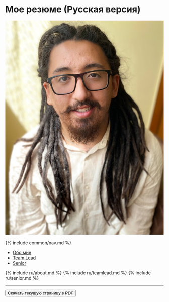 # Мое резюме (Русская версия)

![Мое фото](/assets/images/avatar.jpg)

{% include common/nav.md %}

<!-- Навигация по блокам -->
- [Обо мне](#обо-мне-about-me)
- [Team Lead](#мой-опыт-team-lead)
- [Senior](#сеньор-разработчик-senior)

<!-- Вставляем блоки из _includes/ru/ -->
{% include ru/about.md %}
{% include ru/teamlead.md %}
{% include ru/senior.md %}

---
<!-- Кнопка, печатающая текущую страницу (скачивание в PDF через Print) -->
<button onclick="printPage()">Скачать текущую страницу в PDF</button>
